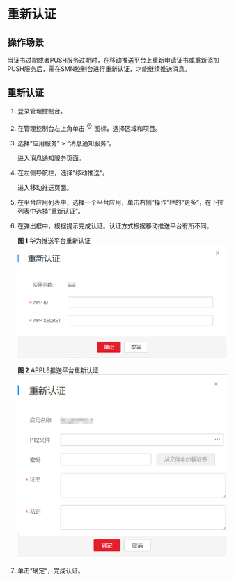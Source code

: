 # 重新认证<a name="smn_ug_0024"></a>

## 操作场景<a name="section1462416284310"></a>

当证书过期或者PUSH服务过期时，在移动推送平台上重新申请证书或重新添加PUSH服务后，需在SMN控制台进行重新认证，才能继续推送消息。

## 重新认证<a name="section4929834312"></a>

1.  登录管理控制台。
2.  在管理控制台左上角单击![](figures/icon-region-13.png)图标，选择区域和项目。
3.  选择“应用服务” \> “消息通知服务”。

    进入消息通知服务页面。

4.  在左侧导航栏，选择“移动推送“。

    进入移动推送页面。

5.  在平台应用列表中，选择一个平台应用，单击右侧“操作“栏的“更多“，在下拉列表中选择“重新认证“。
6.  在弹出框中，根据提示完成认证。认证方式根据移动推送平台有所不同。

    **图 1**  华为推送平台重新认证<a name="fig1649795264210"></a>  
    ![](figures/华为推送平台重新认证.png "华为推送平台重新认证")

    **图 2**  APPLE推送平台重新认证<a name="fig1619319195431"></a>  
    ![](figures/APPLE推送平台重新认证.png "APPLE推送平台重新认证")

7.  单击“确定“，完成认证。

